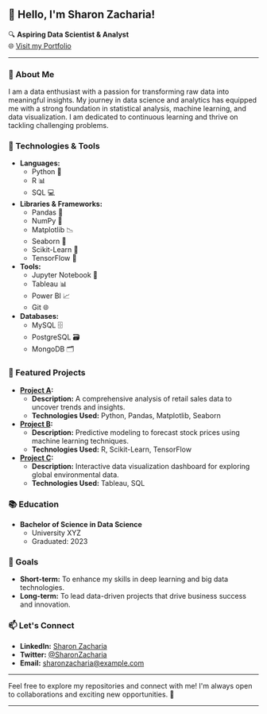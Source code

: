 ## 👋 Hello, I'm Sharon Zacharia!

🔍 **Aspiring Data Scientist & Analyst**  
🌐 [Visit my Portfolio](https://sharonzacharia.com)

---

### 🚀 About Me

I am a data enthusiast with a passion for transforming raw data into meaningful insights. My journey in data science and analytics has equipped me with a strong foundation in statistical analysis, machine learning, and data visualization. I am dedicated to continuous learning and thrive on tackling challenging problems.

### 🔧 Technologies & Tools

- **Languages:** 
  - Python 🐍
  - R 📊
  - SQL 💻
- **Libraries & Frameworks:** 
  - Pandas 🐼
  - NumPy 🔢
  - Matplotlib 📉
  - Seaborn 🌊
  - Scikit-Learn 🤖
  - TensorFlow 🔮
- **Tools:** 
  - Jupyter Notebook 📒
  - Tableau 📊
  - Power BI 📈
  - Git 🌐
- **Databases:** 
  - MySQL 🗄️
  - PostgreSQL 🗃️
  - MongoDB 🗂️

### 🌟 Featured Projects

- **[Project A](https://github.com/SHARONZACHARIA/project-a):** 
  - **Description:** A comprehensive analysis of retail sales data to uncover trends and insights.
  - **Technologies Used:** Python, Pandas, Matplotlib, Seaborn
- **[Project B](https://github.com/SHARONZACHARIA/project-b):**
  - **Description:** Predictive modeling to forecast stock prices using machine learning techniques.
  - **Technologies Used:** R, Scikit-Learn, TensorFlow
- **[Project C](https://github.com/SHARONZACHARIA/project-c):**
  - **Description:** Interactive data visualization dashboard for exploring global environmental data.
  - **Technologies Used:** Tableau, SQL

### 📚 Education

- **Bachelor of Science in Data Science**
  - University XYZ
  - Graduated: 2023

### 🎯 Goals

- **Short-term:** To enhance my skills in deep learning and big data technologies.
- **Long-term:** To lead data-driven projects that drive business success and innovation.

### 📫 Let's Connect

- **LinkedIn:** [Sharon Zacharia](https://www.linkedin.com/in/sharonzacharia)
- **Twitter:** [@SharonZacharia](https://twitter.com/SharonZacharia)
- **Email:** sharonzacharia@example.com

---

Feel free to explore my repositories and connect with me! I'm always open to collaborations and exciting new opportunities. 🚀

---
